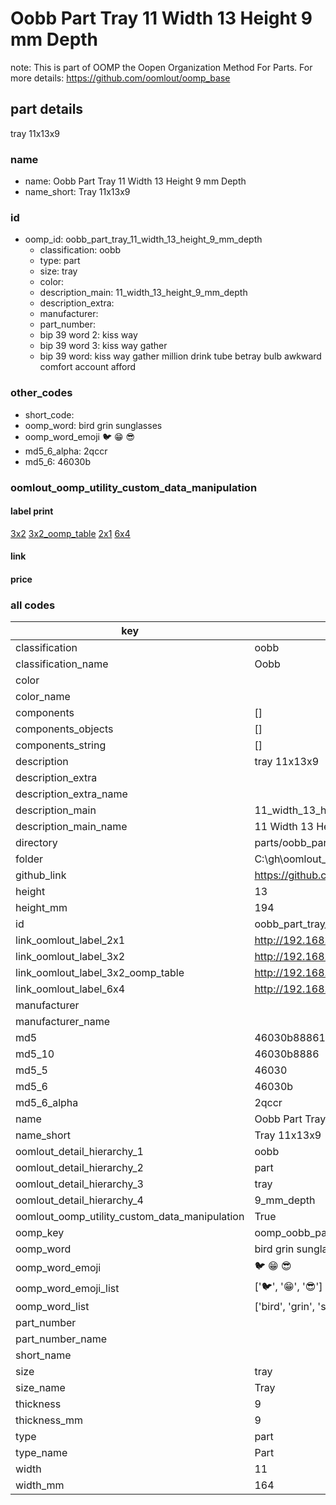 # Oobb Part Tray 11 Width 13 Height 9 mm Depth  

note: This is part of OOMP the Oopen Organization Method For Parts. For more details: https://github.com/oomlout/oomp_base

##  part details
  



tray 11x13x9



### name
* name: Oobb Part Tray 11 Width 13 Height 9 mm Depth
* name_short: Tray 11x13x9 
### id
* oomp_id: oobb_part_tray_11_width_13_height_9_mm_depth
  * classification: oobb
  * type: part
  * size: tray
  * color: 
  * description_main: 11_width_13_height_9_mm_depth
  * description_extra: 
  * manufacturer: 
  * part_number: 
  * bip 39 word 2: kiss way
  * bip 39 word 3: kiss way gather
  * bip 39 word: kiss way gather million drink tube betray bulb awkward comfort account afford

### other_codes
* short_code: 
* oomp_word: bird grin sunglasses
* oomp_word_emoji :bird: :grin: :sunglasses:
* md5_6_alpha: 2qccr
* md5_6: 46030b






### oomlout_oomp_utility_custom_data_manipulation
#### label print
[3x2](http://192.168.1.245:1112/?label=oomp%202qccr)
[3x2_oomp_table](http://192.168.1.108:1112/?label=oomp%202qccr)
[2x1](http://192.168.1.242:1112/?label=oomp%202qccr)
[6x4](http://192.168.1.55:1112/?label=oomp%202qccr)    

#### link

                              

#### price







### all codes 
| key | value |  
| --- | --- |  
| classification | oobb |  
| classification_name | Oobb |  
| color |  |  
| color_name |  |  
| components | [] |  
| components_objects | [] |  
| components_string | [] |  
| description | tray 11x13x9 |  
| description_extra |  |  
| description_extra_name |  |  
| description_main | 11_width_13_height_9_mm_depth |  
| description_main_name | 11 Width 13 Height 9 mm Depth |  
| directory | parts/oobb_part_tray_11_width_13_height_9_mm_depth |  
| folder | C:\gh\oomlout_oobb_version_4_generated_parts\parts\oobb_part_tray_11_width_13_height_9_mm_depth |  
| github_link | https://github.com/oomlout/oomlout_oomp_part_src/tree/main/parts/oobb_part_tray_11_width_13_height_9_mm_depth |  
| height | 13 |  
| height_mm | 194 |  
| id | oobb_part_tray_11_width_13_height_9_mm_depth |  
| link_oomlout_label_2x1 | http://192.168.1.242:1112/?label=oomp%202qccr |  
| link_oomlout_label_3x2 | http://192.168.1.245:1112/?label=oomp%202qccr |  
| link_oomlout_label_3x2_oomp_table | http://192.168.1.108:1112/?label=oomp%202qccr |  
| link_oomlout_label_6x4 | http://192.168.1.55:1112/?label=oomp%202qccr |  
| manufacturer |  |  
| manufacturer_name |  |  
| md5 | 46030b88861de2afa82188cac0fe03d6 |  
| md5_10 | 46030b8886 |  
| md5_5 | 46030 |  
| md5_6 | 46030b |  
| md5_6_alpha | 2qccr |  
| name | Oobb Part Tray 11 Width 13 Height 9 mm Depth |  
| name_short | Tray 11x13x9  |  
| oomlout_detail_hierarchy_1 | oobb |  
| oomlout_detail_hierarchy_2 | part |  
| oomlout_detail_hierarchy_3 | tray |  
| oomlout_detail_hierarchy_4 | 9_mm_depth |  
| oomlout_oomp_utility_custom_data_manipulation | True |  
| oomp_key | oomp_oobb_part_tray_11_width_13_height_9_mm_depth |  
| oomp_word | bird grin sunglasses |  
| oomp_word_emoji | :bird: :grin: :sunglasses: |  
| oomp_word_emoji_list | [':bird:', ':grin:', ':sunglasses:'] |  
| oomp_word_list | ['bird', 'grin', 'sunglasses'] |  
| part_number |  |  
| part_number_name |  |  
| short_name |  |  
| size | tray |  
| size_name | Tray |  
| thickness | 9 |  
| thickness_mm | 9 |  
| type | part |  
| type_name | Part |  
| width | 11 |  
| width_mm | 164 |  
